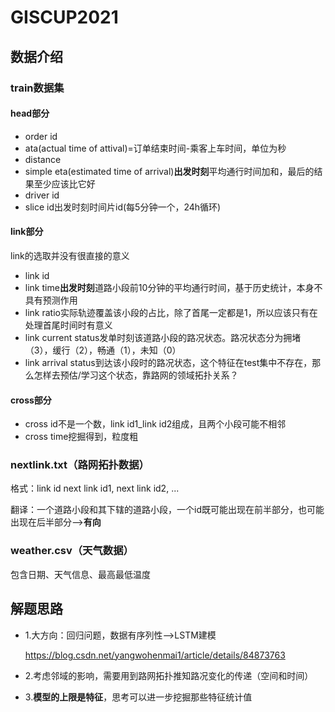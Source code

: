 # GISCUP2021

## 数据介绍

### train数据集

#### head部分

* order id
* ata(actual time of attival)=订单结束时间-乘客上车时间，单位为秒
* distance
* simple eta(estimated time of arrival)**出发时刻**平均通行时间加和，最后的结果至少应该比它好
* driver id
* slice id出发时刻时间片id(每5分钟一个，24h循环)

#### link部分

link的选取并没有很直接的意义

* link id
* link time**出发时刻**道路小段前10分钟的平均通行时间，基于历史统计，本身不具有预测作用
* link ratio实际轨迹覆盖该小段的占比，除了首尾一定都是1，所以应该只有在处理首尾时间时有意义
* link current status发单时刻该道路小段的路况状态。路况状态分为拥堵（3），缓行（2），畅通（1），未知（0）
* link arrival status到达该小段时的路况状态，这个特征在test集中不存在，那么怎样去预估/学习这个状态，靠路网的领域拓扑关系？

#### cross部分

* cross id不是一个数，link id1_link id2组成，且两个小段可能不相邻
* cross time挖掘得到，粒度粗

### nextlink.txt（路网拓扑数据）

格式：link id next link id1, next link id2, ...

翻译：一个道路小段和其下辖的道路小段，一个id既可能出现在前半部分，也可能出现在后半部分-->**有向**

### weather.csv（天气数据）

包含日期、天气信息、最高最低温度



## 解题思路

* 1.大方向：回归问题，数据有序列性-->LSTM建模

    https://blog.csdn.net/yangwohenmai1/article/details/84873763

* 2.考虑邻域的影响，需要用到路网拓扑推知路况变化的传递（空间和时间）
* 3.**模型的上限是特征**，思考可以进一步挖掘那些特征统计值

